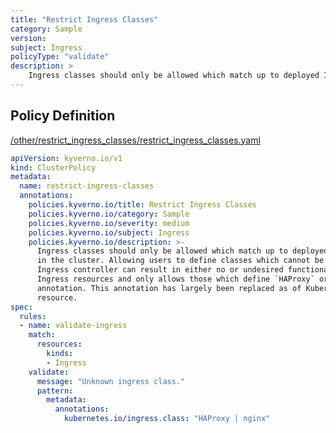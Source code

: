 ```yaml
---
title: "Restrict Ingress Classes"
category: Sample
version: 
subject: Ingress
policyType: "validate"
description: >
    Ingress classes should only be allowed which match up to deployed Ingress controllers in the cluster. Allowing users to define classes which cannot be satisfied by a deployed Ingress controller can result in either no or undesired functionality. This policy checks Ingress resources and only allows those which define `HAProxy` or `nginx` in the respective annotation. This annotation has largely been replaced as of Kubernetes 1.18 with the IngressClass resource.
---
```


## Policy Definition
<a href="https://github.com/kyverno/policies/raw/main//other/restrict_ingress_classes/restrict_ingress_classes.yaml" target="-blank">/other/restrict_ingress_classes/restrict_ingress_classes.yaml</a>

```yaml
apiVersion: kyverno.io/v1
kind: ClusterPolicy
metadata:
  name: restrict-ingress-classes
  annotations:
    policies.kyverno.io/title: Restrict Ingress Classes
    policies.kyverno.io/category: Sample
    policies.kyverno.io/severity: medium
    policies.kyverno.io/subject: Ingress
    policies.kyverno.io/description: >-
      Ingress classes should only be allowed which match up to deployed Ingress controllers
      in the cluster. Allowing users to define classes which cannot be satisfied by a deployed
      Ingress controller can result in either no or undesired functionality. This policy checks
      Ingress resources and only allows those which define `HAProxy` or `nginx` in the respective
      annotation. This annotation has largely been replaced as of Kubernetes 1.18 with the IngressClass
      resource.
spec:
  rules:
  - name: validate-ingress
    match:
      resources:
        kinds:
        - Ingress
    validate:
      message: "Unknown ingress class."
      pattern:
        metadata:
          annotations:
            kubernetes.io/ingress.class: "HAProxy | nginx"
```
